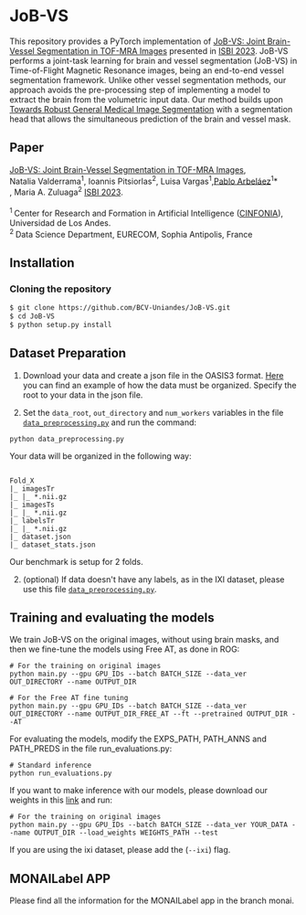 # JoB-VS

This repository provides a PyTorch implementation of [JoB-VS: Joint Brain-Vessel Segmentation in TOF-MRA Images](https://biomedicalcomputervision.uniandes.edu.co/wp-content/uploads/2023/04/ISBI2023_paper_07517553.pdf) presented in [ISBI 2023](https://2023.biomedicalimaging.org/en/default.asp). JoB-VS performs a joint-task learning for brain and vessel segmentation (JoB-VS) in Time-of-Flight Magnetic Resonance images, being an end-to-end vessel segmentation framework. Unlike other vessel segmentation methods, our approach avoids the pre-processing step of implementing a model to extract the brain from the volumetric input data. Our method builds upon [Towards Robust General Medical Image Segmentation](https://arxiv.org/abs/2107.04263) with a segmentation head that allows the simultaneous prediction of the brain and vessel mask.

## Paper

[JoB-VS: Joint Brain-Vessel Segmentation in TOF-MRA Images](https://biomedicalcomputervision.uniandes.edu.co/wp-content/uploads/2023/04/ISBI2023_paper_07517553.pdf),<br/>
Natalia Valderrama<sup>1</sup>, Ioannis Pitsiorlas<sup>2</sup>, Luisa Vargas<sup>1</sup>,[Pablo Arbeláez](https://scholar.google.com.co/citations?user=k0nZO90AAAAJ&hl=en)<sup>1</sup>*<br/>, Maria A. Zuluaga<sup>2</sup>
[ISBI 2023](https://2023.biomedicalimaging.org/en/default.asp).<br><br>
<sup>1 </sup> Center for Research and Formation in Artificial Intelligence ([CINFONIA](https://cinfonia.uniandes.edu.co/)), Universidad de Los Andes. <br/>
<sup>2 </sup>Data Science Department, EURECOM, Sophia Antipolis, France<br/>

## Installation

### Cloning the repository

```bash
$ git clone https://github.com/BCV-Uniandes/JoB-VS.git
$ cd JoB-VS
$ python setup.py install
```
## Dataset Preparation

1. Download your data and create a json file in the OASIS3 format. [Here](https://github.com/BCV-Uniandes/JoB-VS/tree/main/datasets) you can find an example of how the data must be organized. Specify the root to your data in the json file.

2. Set the `data_root`, `out_directory` and `num_workers` variables in the file [`data_preprocessing.py`](https://github.com/BCV-Uniandes/JoB-VS/tree/main/libs/preprocessing) and run the command:

```
python data_preprocessing.py
```

Your data will be organized in the following way:
```

Fold_X
|_ imagesTr
|_ |_ *.nii.gz
|_ imagesTs
|_ |_ *.nii.gz
|_ labelsTr
|_ |_ *.nii.gz
|_ dataset.json
|_ dataset_stats.json
```
Our benchmark is setup for 2 folds. 

2. (optional) If data doesn't have any labels, as in the IXI dataset, please use this file [`data_preprocessing.py`](https://github.com/BCV-Uniandes/JoB-VS/tree/main/libs/preprocessing_ixi).


## Training and evaluating the models

We train JoB-VS on the original images, without using brain masks, and then we fine-tune the models using Free AT, as done in ROG:

```
# For the training on original images
python main.py --gpu GPU_IDs --batch BATCH_SIZE --data_ver OUT_DIRECTORY --name OUTPUT_DIR

# For the Free AT fine tuning
python main.py --gpu GPU_IDs --batch BATCH_SIZE --data_ver OUT_DIRECTORY --name OUTPUT_DIR_FREE_AT --ft --pretrained OUTPUT_DIR --AT
```

For evaluating the models, modify the EXPS_PATH, PATH_ANNS and PATH_PREDS in the file run_evaluations.py:

```
# Standard inference
python run_evaluations.py

```

If you want to make inference with our models, please download our weights in this [link](https://drive.google.com/drive/folders/1CtjMdQ5Ip1zCjKZlPDVGvp_r0rBv218w?usp=sharing) and run:

```
# For the training on original images
python main.py --gpu GPU_IDs --batch BATCH_SIZE --data_ver YOUR_DATA --name OUTPUT_DIR --load_weights WEIGHTS_PATH --test

```

If you are using the ixi dataset, please add the (`--ixi`) flag.

## MONAILabel APP

Please find all the information for the MONAILabel app in the branch monai.